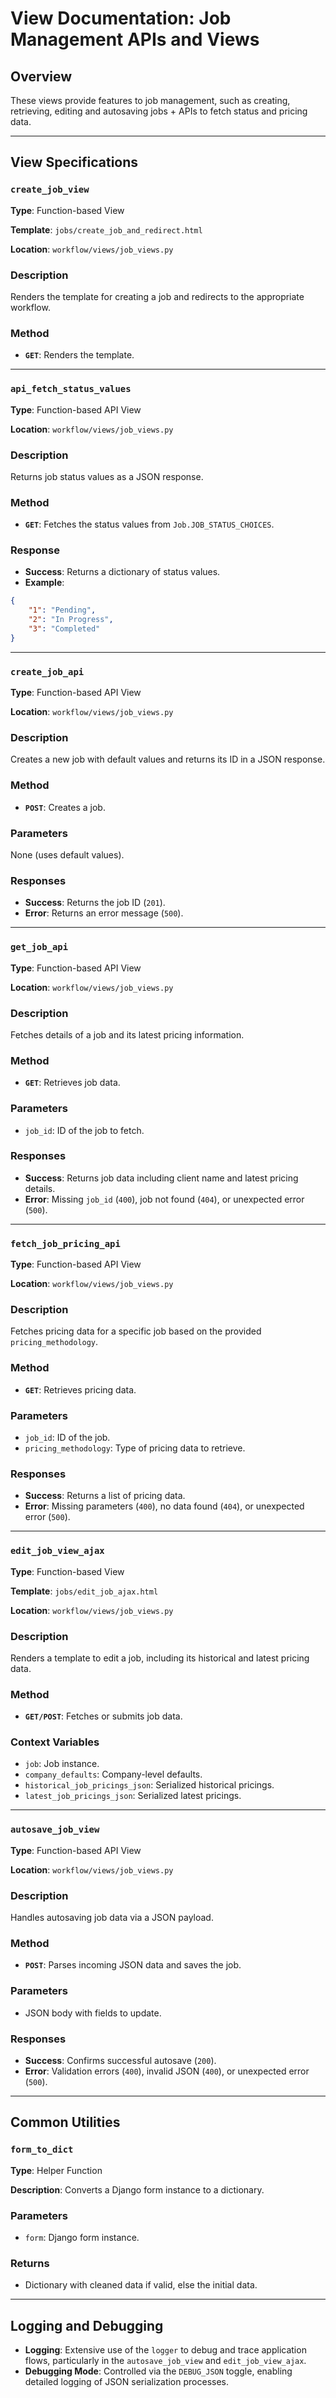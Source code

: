 # View Documentation: Job Management APIs and Views

## Overview

These views provide features to job management, such as creating, retrieving, editing and autosaving jobs + APIs to fetch status and pricing data.

---

## View Specifications

### `create_job_view`

**Type**: Function-based View

**Template**: `jobs/create_job_and_redirect.html`

**Location**: `workflow/views/job_views.py`

### Description

Renders the template for creating a job and redirects to the appropriate workflow.

### Method

- **`GET`**: Renders the template.

---

### `api_fetch_status_values`

**Type**: Function-based API View

**Location**: `workflow/views/job_views.py`

### Description

Returns job status values as a JSON response.

### Method

- **`GET`**: Fetches the status values from `Job.JOB_STATUS_CHOICES`.

### Response

- **Success**: Returns a dictionary of status values.
- **Example**:

```json
{
    "1": "Pending",
    "2": "In Progress",
    "3": "Completed"
}

```

---

### `create_job_api`

**Type**: Function-based API View

**Location**: `workflow/views/job_views.py`

### Description

Creates a new job with default values and returns its ID in a JSON response.

### Method

- **`POST`**: Creates a job.

### Parameters

None (uses default values).

### Responses

- **Success**: Returns the job ID (`201`).
- **Error**: Returns an error message (`500`).

---

### `get_job_api`

**Type**: Function-based API View

**Location**: `workflow/views/job_views.py`

### Description

Fetches details of a job and its latest pricing information.

### Method

- **`GET`**: Retrieves job data.

### Parameters

- `job_id`: ID of the job to fetch.

### Responses

- **Success**: Returns job data including client name and latest pricing details.
- **Error**: Missing `job_id` (`400`), job not found (`404`), or unexpected error (`500`).

---

### `fetch_job_pricing_api`

**Type**: Function-based API View

**Location**: `workflow/views/job_views.py`

### Description

Fetches pricing data for a specific job based on the provided `pricing_methodology`.

### Method

- **`GET`**: Retrieves pricing data.

### Parameters

- `job_id`: ID of the job.
- `pricing_methodology`: Type of pricing data to retrieve.

### Responses

- **Success**: Returns a list of pricing data.
- **Error**: Missing parameters (`400`), no data found (`404`), or unexpected error (`500`).

---

### `edit_job_view_ajax`

**Type**: Function-based View

**Template**: `jobs/edit_job_ajax.html`

**Location**: `workflow/views/job_views.py`

### Description

Renders a template to edit a job, including its historical and latest pricing data.

### Method

- **`GET/POST`**: Fetches or submits job data.

### Context Variables

- `job`: Job instance.
- `company_defaults`: Company-level defaults.
- `historical_job_pricings_json`: Serialized historical pricings.
- `latest_job_pricings_json`: Serialized latest pricings.

---

### `autosave_job_view`

**Type**: Function-based API View

**Location**: `workflow/views/job_views.py`

### Description

Handles autosaving job data via a JSON payload.

### Method

- **`POST`**: Parses incoming JSON data and saves the job.

### Parameters

- JSON body with fields to update.

### Responses

- **Success**: Confirms successful autosave (`200`).
- **Error**: Validation errors (`400`), invalid JSON (`400`), or unexpected error (`500`).

---

## Common Utilities

### `form_to_dict`

**Type**: Helper Function

**Description**: Converts a Django form instance to a dictionary.

### Parameters

- `form`: Django form instance.

### Returns

- Dictionary with cleaned data if valid, else the initial data.

---

## Logging and Debugging

- **Logging**: Extensive use of the `logger` to debug and trace application flows, particularly in the `autosave_job_view` and `edit_job_view_ajax`.
- **Debugging Mode**: Controlled via the `DEBUG_JSON` toggle, enabling detailed logging of JSON serialization processes.
